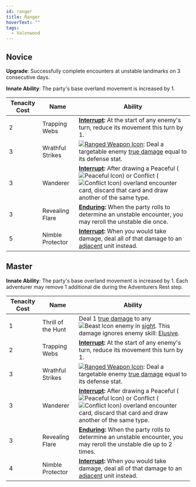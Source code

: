 ```yaml
---
id: ranger
title: Ranger
hoverText: ""
tags:
  - Valenwood
---
```


## Novice

**Upgrade**: Successfully complete encounters at unstable landmarks on 3 consecutive days.

**Innate Ability**: The party's base overland movement is increased by 1.

| Tenacity Cost | Name             | Ability                                                                                                                                                                                                                                                                                                             |
| ------------- | ---------------- | ------------------------------------------------------------------------------------------------------------------------------------------------------------------------------------------------------------------------------------------------------------------------------------------------------------------- |
| 2             | Trapping Webs    | **[Interrupt](/docs/all/glossary/interrupt):** At the start of any enemy's turn, reduce its movement this turn by 1.                                                                                                                                                                                                |
| 3             | Wrathful Strikes | [<img src="/icons/ranged-weapon.svg" alt="Ranged Weapon Icon" class="icon-svg" />](/docs/all/battle-forms/ranged-weapon): Deal a targetable enemy [true damage](/docs/all/glossary/true-damage) equal to its defense stat.                                                                                          |
| 3             | Wanderer         | **[Interrupt](/docs/all/glossary/interrupt):** After drawing a Peaceful (<img src="/icons/peaceful.svg" alt="Peaceful Icon" class="icon-svg" />) or Conflict (<img src="/icons/conflict.svg" alt="Conflict Icon" class="icon-svg" />) overland encounter card, discard that card and draw another of the same type. |
| 3             | Revealing Flare  | **[Enduring](/docs/all/glossary/enduring):** When the party rolls to determine an unstable encounter, you may reroll the unstable die once.                                                                                                                                                                         |
| 5             | Nimble Protector | **[Interrupt](/docs/all/glossary/interrupt):** When you would take damage, deal all of that damage to an [adjacent](/docs/all/glossary/adjacent) unit instead.                                                                                                                                                      |

## Master

**Innate Ability**: The party's base overland movement is increased by 1. Each adventurer may remove 1 additional die during the Adventurers Rest step.

| Tenacity Cost | Name               | Ability                                                                                                                                                                                                                                                                                                             |
| ------------- | ------------------ | ------------------------------------------------------------------------------------------------------------------------------------------------------------------------------------------------------------------------------------------------------------------------------------------------------------------- |
| 1             | Thrill of the Hunt | Deal 1 [true damage](/docs/all/glossary/true-damage) to any <img src="/icons/beast.svg" alt="Beast Icon" class="icon-svg" /> enemy in [sight](/docs/all/glossary/sight). This damage ignores enemy skill: [Elusive](/docs/all/enemy-skills/elusive).                                                                |
| 2             | Trapping Webs      | **[Interrupt](/docs/all/glossary/interrupt):** At the start of any enemy's turn, reduce its movement this turn by 1.                                                                                                                                                                                                |
| 3             | Wrathful Strikes   | [<img src="/icons/ranged-weapon.svg" alt="Ranged Weapon Icon" class="icon-svg" />](/docs/all/battle-forms/ranged-weapon): Deal a targetable enemy [true damage](/docs/all/glossary/true-damage) equal to its defense stat.                                                                                          |
| 3             | Wanderer           | **[Interrupt](/docs/all/glossary/interrupt):** After drawing a Peaceful (<img src="/icons/peaceful.svg" alt="Peaceful Icon" class="icon-svg" />) or Conflict (<img src="/icons/conflict.svg" alt="Conflict Icon" class="icon-svg" />) overland encounter card, discard that card and draw another of the same type. |
| 3             | Revealing Flare    | **[Enduring](/docs/all/glossary/enduring):** When the party rolls to determine an unstable encounter, you may reroll the unstable die up to 2 times.                                                                                                                                                                |
| 4             | Nimble Protector   | **[Interrupt](/docs/all/glossary/interrupt):** When you would take damage, deal all of that damage to an [adjacent](/docs/all/glossary/adjacent) unit instead.                                                                                                                                                      |
